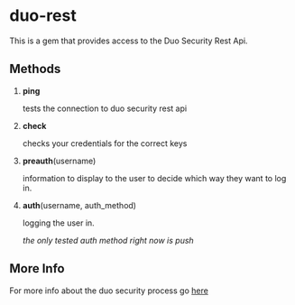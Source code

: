 duo-rest
===========

This is a gem that provides access to the Duo Security Rest Api.

Methods
-------

1.  **ping**

    tests the connection to duo security rest api

2.  **check**

    checks your credentials for the correct keys
    
3.  **preauth**(username)

    information to display to the user to decide which way they want to log in.

4.  **auth**(username, auth_method)

    logging the user in.
    
    *the only tested auth method right now is push*
    
More Info
---------

For more info about the duo security process go [here](http://www.duosecurity.com/docs/duorest#process)